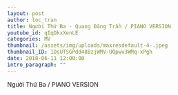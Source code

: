 ```yaml
---
layout: post
author: loc_tran
title: Người Thứ Ba - Quang Đăng Trần / PIANO VERSION
youtube_id: qIqDkxXenLE
categories: MV
thumbnail: /assets/img/uploads/maxresdefault-4-.jpeg
thumbnail_ID: 1DsUTSGPdd48BzjWMV-UQpwv3WMq-xPgh
date: 2018-06-11 12:00:00
intro_paragraph: ""
---
```

Người Thứ Ba / PIANO VERSION

